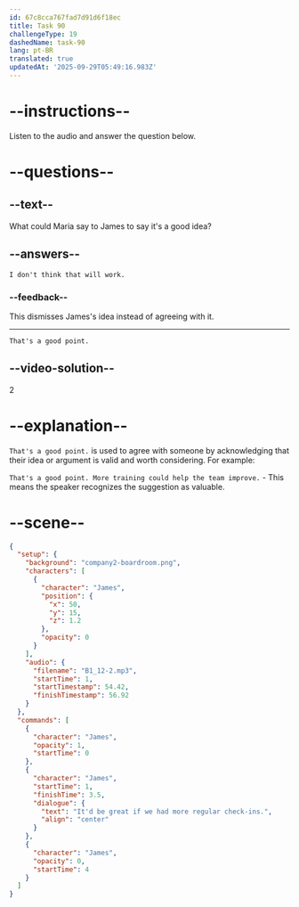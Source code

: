 ```yaml
---
id: 67c8cca767fad7d91d6f18ec
title: Task 90
challengeType: 19
dashedName: task-90
lang: pt-BR
translated: true
updatedAt: '2025-09-29T05:49:16.983Z'
---
```


<!-- (Audio) James: It'd be great if we had more regular check-ins. -->

<!-- SPEAKING -->

# --instructions--

Listen to the audio and answer the question below.  

# --questions--

## --text--

What could Maria say to James to say it's a good idea?  

## --answers--

`I don't think that will work.`

### --feedback--

This dismisses James's idea instead of agreeing with it.  

---

`That's a good point.`

## --video-solution--

2  

# --explanation--

`That's a good point.` is used to agree with someone by acknowledging that their idea or argument is valid and worth considering. For example:

`That's a good point. More training could help the team improve.` - This means the speaker recognizes the suggestion as valuable.  

# --scene--

```json
{
  "setup": {
    "background": "company2-boardroom.png",
    "characters": [
      {
        "character": "James",
        "position": {
          "x": 50,
          "y": 15,
          "z": 1.2
        },
        "opacity": 0
      }
    ],
    "audio": {
      "filename": "B1_12-2.mp3",
      "startTime": 1,
      "startTimestamp": 54.42,
      "finishTimestamp": 56.92
    }
  },
  "commands": [
    {
      "character": "James",
      "opacity": 1,
      "startTime": 0
    },
    {
      "character": "James",
      "startTime": 1,
      "finishTime": 3.5,
      "dialogue": {
        "text": "It'd be great if we had more regular check-ins.",
        "align": "center"
      }
    },
    {
      "character": "James",
      "opacity": 0,
      "startTime": 4
    }
  ]
}
```
